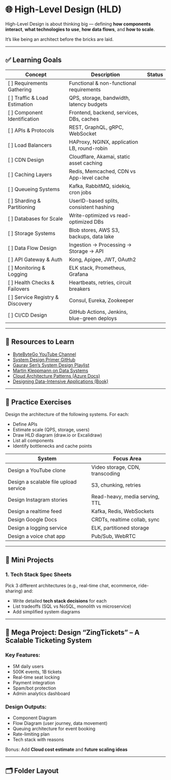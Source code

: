 # 🌐 High-Level Design (HLD)

High-Level Design is about thinking big — defining **how components interact**, **what technologies to use**, **how data flows**, and **how to scale**.

It’s like being an architect before the bricks are laid.

---

## ✅ Learning Goals

| Concept | Description | Status |
|--------|-------------|--------|
| [ ] Requirements Gathering | Functional & non-functional requirements |
| [ ] Traffic & Load Estimation | QPS, storage, bandwidth, latency budgets |
| [ ] Component Identification | Frontend, backend, services, DBs, caches |
| [ ] APIs & Protocols | REST, GraphQL, gRPC, WebSocket |
| [ ] Load Balancers | HAProxy, NGINX, application LB, round-robin |
| [ ] CDN Design | Cloudflare, Akamai, static asset caching |
| [ ] Caching Layers | Redis, Memcached, CDN vs App-level cache |
| [ ] Queueing Systems | Kafka, RabbitMQ, sidekiq, cron jobs |
| [ ] Sharding & Partitioning | UserID-based splits, consistent hashing |
| [ ] Databases for Scale | Write-optimized vs read-optimized DBs |
| [ ] Storage Systems | Blob stores, AWS S3, backups, data lake |
| [ ] Data Flow Design | Ingestion → Processing → Storage → API |
| [ ] API Gateway & Auth | Kong, Apigee, JWT, OAuth2 |
| [ ] Monitoring & Logging | ELK stack, Prometheus, Grafana |
| [ ] Health Checks & Failovers | Heartbeats, retries, circuit breakers |
| [ ] Service Registry & Discovery | Consul, Eureka, Zookeeper |
| [ ] CI/CD Design | GitHub Actions, Jenkins, blue-green deploys |

---

## 📎 Resources to Learn

- [ByteByteGo YouTube Channel](https://www.youtube.com/c/ByteByteGo)
- [System Design Primer GitHub](https://github.com/donnemartin/system-design-primer)
- [Gaurav Sen’s System Design Playlist](https://www.youtube.com/playlist?list=PLMCXHnjXnTnvo6alSjVkgxV-VH6EPyvoX)
- [Martin Kleppmann on Data Systems](https://martin.kleppmann.com/)
- [Cloud Architecture Patterns (Azure Docs)](https://learn.microsoft.com/en-us/azure/architecture/patterns/)
- [Designing Data-Intensive Applications (Book)](https://dataintensive.net/)

---

## 💭 Practice Exercises

Design the architecture of the following systems. For each:

- Define APIs
- Estimate scale (QPS, storage, users)
- Draw HLD diagram (draw.io or Excalidraw)
- List all components
- Identify bottlenecks and cache points

| System | Focus Area |
|--------|------------|
| Design a YouTube clone | Video storage, CDN, transcoding |
| Design a scalable file upload service | S3, chunking, retries |
| Design Instagram stories | Read-heavy, media serving, TTL |
| Design a realtime feed | Kafka, Redis, WebSockets |
| Design Google Docs | CRDTs, realtime collab, sync |
| Design a logging service | ELK, partitioned storage |
| Design a voice chat app | Pub/Sub, WebRTC |

---

## 🔧 Mini Projects

### 1. Tech Stack Spec Sheets

Pick 3 different architectures (e.g., real-time chat, ecommerce, ride-sharing) and:

- Write detailed **tech stack decisions** for each
- List tradeoffs (SQL vs NoSQL, monolith vs microservice)
- Add simplified system diagrams

---

## 🧪 Mega Project: Design “ZingTickets” – A Scalable Ticketing System

### Key Features:
- 5M daily users
- 500K events, 1B tickets
- Real-time seat locking
- Payment integration
- Spam/bot protection
- Admin analytics dashboard

### Design Outputs:
- Component Diagram
- Flow Diagram (user journey, data movement)
- Queuing architecture for event booking
- Rate-limiting plan
- Tech stack with reasons

Bonus: Add **Cloud cost estimate** and **future scaling ideas**

---

## 🗂️ Folder Layout


